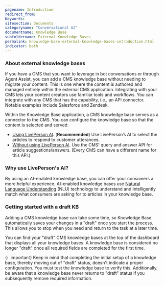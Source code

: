 ```yaml
---
pagename: Introduction
redirect_from:
Keywords:
sitesection: Documents
categoryname: "Conversational AI"
documentname: Knowledge Base
subfoldername: External Knowledge Bases
permalink: knowledge-base-external-knowledge-bases-introduction.html
indicator: both
---
```


### About external knowledge bases

If you have a CMS that you want to leverage in bot conversations or through Agent Assist, you can add a CMS knowledge base without needing to migrate your content. This is one where the content is authored and managed entirely within the external CMS application. Integrating with your CMS lets your content creators use familiar tools and workflows. You can integrate with any CMS that has the capability, i.e., an API connector. Notable examples include Salesforce and Zendesk. 

Within the Knowledge Base application, a CMS knowledge base serves as a connector to the CMS. You can configure the knowledge base so that the content is selected and served:

* [Using LivePerson AI](knowledge-base-cms-knowledge-bases-cms-kbs-with-liveperson-ai.html). (**Recommended**) Use LivePerson’s AI to select the articles to respond to customer utterances.
* [Without using LivePerson AI](knowledge-base-cms-knowledge-bases-cms-kbs-without-liveperson-ai.html). Use the CMS' query and answer API for article suggestions/answers. (Every CMS can have a different name for this API.)

### Why use LivePerson's AI?

By using an AI-enabled knowledge base, you can offer your consumers a more helpful experience. AI-enabled knowledge bases use [Natural Language Understanding](intent-builder-natural-language-understanding.html) (NLU) technology to understand and intelligently match what consumers are asking for to articles in your knowledge base.

### Getting started with a draft KB

Adding a CMS knowledge base can take some time, so Knowledge Base automatically saves your changes in a "draft" once you start the process. This allows you to stop when you need and return to the task at a later time.

You can find your "draft" CMS knowledge bases at the top of the dashboard that displays all your knowledge bases. A knowledge base is considered no longer "draft" once all required fields are completed for the first time.

{: .important}
Keep in mind that completing the initial setup of a knowledge base, thereby moving out of "draft" status, doesn't indicate a proper configuration. You must test the knowledge base to verify this. Additionally, be aware that a knowledge base never returns to "draft" status if you subsequently remove required information.